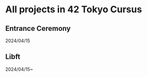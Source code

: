 # All projects in 42 Tokyo Cursus  
  
## Entrance Ceremony  
2024/04/15  
  
  
## Libft  
2024/04/15~  